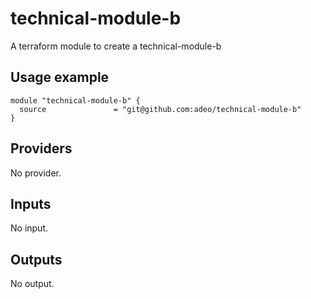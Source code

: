   <!--- BEGIN_TF_DOCS --->
# technical-module-b

A terraform module to create a technical-module-b

## Usage example

```hcl
module "technical-module-b" {
  source               = "git@github.com:adeo/technical-module-b"
}
```

## Providers

No provider.

## Inputs

No input.

## Outputs

No output.
  <!--- END_TF_DOCS --->